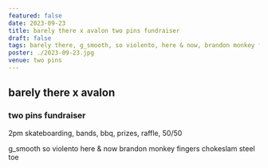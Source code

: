 ```yaml
---
featured: false
date: 2023-09-23
title: barely there x avalon two pins fundraiser
draft: false
tags: barely there, g_smooth, so violento, here & now, brandon monkey fingers, chokeslam, steel toe, disciplinary action
poster: ./2023-09-23.jpg
venue: two pins
---
```


## barely there x avalon

### two pins fundraiser

2pm
skateboarding, bands, bbq, prizes, raffle, 50/50

g_smooth
so violento
here & now
brandon monkey fingers
chokeslam
steel toe
